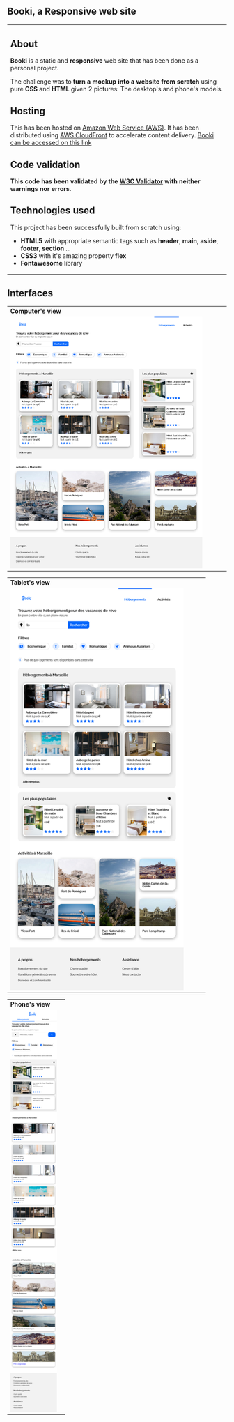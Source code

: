 ## Booki, a Responsive web site
<table>
<tr>
<td>
 
 ## About
 <strong>Booki </strong>  is a static and <strong>responsive</strong>  web site that has been done as a personal project. 

 The challenge was to  <strong> turn a  mockup into a website from scratch </strong> using  pure <strong>CSS</strong>  and <strong>HTML</strong> given 2 pictures: The desktop's and phone's models.
 
 ## Hosting
 This has been hosted on <a href="https://aws.amazon.com/">Amazon Web Service (AWS)<a >. It has been distributed using <a href="https://aws.amazon.com/fr/cloudfront/">AWS CloudFront</a> to accelerate content delivery. </strong>  <a href="https://dug71970l5wa5.cloudfront.net/">Booki can be accessed  on this link </a></strong>   


 ## Code validation
<strong> This code has been validated by the <a href="https://validator.w3.org/">W3C Validator</a> with neither warnings nor errors.</strong>
   
  
 ## Technologies used
 This project has been successfully built from scratch using:
  - <strong>HTML5</strong> with appropriate semantic tags such as <strong>header</strong>, <strong>main</strong>, <strong>aside</strong>, <strong>footer</strong>, <strong>section</strong> ...
- <strong>CSS3</strong> with it's amazing property <strong>flex</strong> 
- <strong>Fontawesome</strong> library

</td>
</tr>
</table>
  
## Interfaces

<table >
<tr>
<td>
<strong>Computer's view </strong>
</td>
</tr>

<tr>
<td>
  <img  width="90%" alt="Verdiane DADA Booki" src="https://github.com/verdianeDada/Booki/blob/main/Screenshots/Computer.png">
</td>
</tr>
</table>


<table  align="center">
<tr>
<td>
<strong>Tablet's view </strong>
</td>
</tr>

<tr>
<td>
  <img  width="90%" alt="Verdiane DADA Booki" src="https://github.com/verdianeDada/Booki/blob/main/Screenshots/Tablet.png">
</td>
</tr>
</table>


<table align="center">
<tr>
<td>
<strong>Phone's view </strong>
</td>
</tr>

<tr>
<td>
  <img  width="90%" alt="Verdiane DADA Booki" src="https://github.com/verdianeDada/Booki/blob/main/Screenshots/Phone.png">
</td>
</tr>
</table>